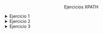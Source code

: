 <div align="center">

Ejercicios XPATH

</div>

<div align="justify">

<details>
    <summary>Ejercicio 1</summary>
    </br>

Dado el siguiente documento XML, escriba las expresiones XPath que devuelvan la respuesta
deseada.

    <?xml version="1.0" encoding="UTF-8"?>
    <ies>
        <nombre>IES Puerto de la Cruz – Telesforo Bravo</nombre>
        <web>
    https://www3.gobiernodecanarias.org/medusa/edublog/iespuertodelacruzte
    lesforobravo/</web>
        <ciclos>
            <ciclo id="ASIR">
                <nombre>Administración de Sistemas Informáticos en Red</nombre>
                <grado>Superior</grado>
                <decretoTitulo año="2009" />
            </ciclo>
            <ciclo id="DAM">
                <nombre>Desarrollo de Aplicaciones Multiplataforma</nombre>
                <grado>Superior</grado>
                <decretoTitulo año="2010" />
            </ciclo>
            <ciclo id="SMR">
                <nombre>Sistemas Microinformáticos y Redes</nombre>
                <grado>Medio</grado>
                <decretoTitulo año="2008" />
            </ciclo>
        </ciclos>
    </ies>

- Nombre del instituto: 

        <nombre> IES Puerto de la Cruz – Telesforo Bravo </nombre>  

Solución: 

        /ies/nombre

- Página web del Instituto:

        https://www3.gobiernodecanarias.org/medusa/edublog/

Solución: 

        /ies/web

- Nombre de los Ciclos Formativos:

        Administración de Sistemas Informáticos en Red Desarrollo de   Aplicaciones Web Sistemas
        Microinformáticos y Redes

Solución: 

        /ies/ciclo/ciclos/nombre

- Siglas por las que se conocen los Ciclos Formativos:

        id="ASIR" id="DAM" id="SMR"

Solución: 

    /ies/ciclos/ciclp/@id

- Años en los que se publicaron los decretos de título de los Ciclos Formativos:

        año="2009" año="2010" año="2008"

Solución:

    /ies/ciclos/ciclo/decretoTitulo/@año


- Ciclos Formativos de Grado Medio (se trata de obtener el elemento &lt;ciclo&gt; completo):

        <ciclo id="SMR"> <nombre>Sistemas Microinformáticos y Redes</nombre>
        <grado>Medio</grado> <decretoTitulo año="2008"/> </ciclo>

Solución:

        /ies/ciclos/ciclo[grado="Medio"]

- Nombre de los Ciclos Formativos de Grado Superior:

        <nombre>Administración de Sistemas Informáticos en Red</nombre> <nombre>Desarrollo de
        Aplicaciones Multiplataforma</nombre>

Solución:

        /ies/ciclos/ciclo[grado="Superior"]

- Nombre de los Ciclos Formativos anteriores a 2010: 

        Administración de Sistemas Informáticos en Red Sistemas Microinformáticos y Redes

Solución:

    /ies/ciclos/ciclo[decretoTitulo/@año<2010]

- Nombre de los Ciclos Formativos de 2008 o 2010:

        Desarrollo de Aplicaciones Multiplataforma Sistemas Microinformáticos y Redes

Solución: 

    /ies/ciclos/ciclo[decretoTitulo/@año=2010 or decretoTitulo/@año=2008]/nombre/text()


</details>
<details>
    <summary>Ejercicio 2</summary>
    </br>
    Dado el siguiente documento XML, escriba las expresiones XPath que devuelvan la respuesta
    deseada (mostrada en los cuadros)

    ?xml version="1.0" encoding="UTF-8"?>
    <ies>
        <modulos>
            <modulo id="0228">
                <nombre>Aplicaciones web</nombre>
                <curso>2</curso>
                <horasSemanales>4</horasSemanales>
                <ciclo>SMR</ciclo>
            </modulo>
            <modulo id="0372">
                <nombre>Gestión de bases de datos</nombre>
                <curso>1</curso>
                <horasSemanales>5</horasSemanales>
                <ciclo>ASIR</ciclo>
            </modulo>
            <modulo id="0373">
                <nombre>Lenguajes de marcas y sistemas de gestión de información</nombre>
                <curso>1</curso>
                <horasSemanales>3</horasSemanales>
                <ciclo>ASIR</ciclo>
                <ciclo>DAM</ciclo>
             </modulo>
            <modulo id="0376">
                <nombre>Implantación de aplicaciones web</nombre>
                <curso>2</curso>
                <horasSemanales>5</horasSemanales>
                <ciclo>ASIR</ciclo>
            </modulo>
        </modulos>
    </ies>

- Nombre de los módulos que se imparten en el Instituto:

        Aplicaciones web Gestión de bases de datos Lenguajes de marcas y sistemas de gestión de
        información Implantación de aplicaciones web

Solución:

    /ies/modulos/modulo/nombre/text()

- Nombre de los módulos del ciclo ASIR:

        Gestión de bases de datos
        Lenguajes de marcas y sistemas de gestión de información
        Implantación de aplicaciones web

Solución 1: 

        /ies/modulos/modulo[ciclo="ASIR"]/nombre/text()

Solución 2: 

        ??


- Nombre de los módulos que se imparten en el segundo curso de cualquier ciclo:

        Aplicaciones web
        Implantación de aplicaciones web

Solución 1: 

        /ies/modulos/modulo[curso=2]/nombre/text()


- Nombre de los módulos de menos de 5 horas semanales

        Aplicaciones web Lenguajes de marcas y sistemas de gestión de información

Solución:

        /ies/modulos/modulo[horasSemanales<5]/nombre/text()

- Nombre de los módulos que se imparten en el primer curso de ASIR:

        Gestión de bases de datos Lenguajes de marcas y sistemas de gestión de información

Solución: 

        /ies/modulos/modulo[curso=1 and ciclo="ASIR"]/nombre/text()

- Horas semanales de los módulos de más de 3 horas semanales:

        4 5 5

Solución: 

    /ies/modulos/modulo[horasSemanales>3]/horasSemanales/text()

</details>
<details>
    <summary> Ejercicio 3 </summary>
    </br>
    Dado el siguiente documento XML, escriba las expresiones XPath que devuelvan la respuesta
    deseada

    <?xml version="1.0" encoding="UTF-8"?>
    <ies>
        <nombre>IES Puerto de la Cruz – Telesforo Bravo</nombre>
            <web>
                https://www3.gobiernodecanarias.org/medusa/edublog/iespuertodelacruzte
                lesforobravo/
            </web>
            <ciclos>
                <ciclo id="ASIR">
                    <nombre>Administración de Sistemas Informáticos en Red</nombre>
                    <grado>Superior</grado>
                    <decretoTitulo año="2009" />
                </ciclo>
                <ciclo id="DAM">
                    <nombre>Desarrollo de Aplicaciones Multiplataforma</nombre>
                    <grado>Superior</grado>
                    <decretoTitulo año="2010" />
                </ciclo>
                <ciclo id="SMR">
                    <nombre>Sistemas Microinformáticos y Redes</nombre>
                    <grado>Medio</grado>
                    <decretoTitulo año="2008" />
                </ciclo>
            </ciclos>
            <modulos>
                <modulo id="0228">
                    <nombre>Aplicaciones web</nombre>
                    <curso>2</curso>
                    <horasSemanales>4</horasSemanales>
                    <ciclo>SMR</ciclo>
                </modulo>
                <modulo id="0372">
                    <nombre>Gestión de bases de datos</nombre>
                    <curso>1</curso>
                    <horasSemanales>5</horasSemanales>
                <ciclo>ASIR</ciclo>
                </modulo>
                <modulo id="0373">
                    <nombre>Lenguajes de marcas y sistemas de gestión de
                    información
                    </nombre>
                    <curso>1</curso>
                    <horasSemanales>3</horasSemanales>
                    <ciclo>ASIR</ciclo>
                    <ciclo>DAM</ciclo>
                </modulo>
                <modulo id="0376">
                <nombre>Implantación de aplicaciones web</nombre>
                <curso>2</curso>
                <horasSemanales>5</horasSemanales>
                <ciclo>ASIR</ciclo>
                </modulo>
        </modulos>
    </ies>

- Nombre de los módulos del ciclo "Sistemas Microinformáticos y Redes" (en la
expresión final no deben aparecer las siglas SMR):

        Aplicaciones web

Solución:

        /ies/modulos/modulo[ciclo=/ies/ciclos/ciclo[nombre="Sistemas Microinformáticos y Redes"]/@id]/nombre/text()

-  Nombre de los ciclos que incluyen el módulo "Lenguajes de marcas y sistemas
de gestión de información"

        Administración de Sistemas Informáticos en Red
        Desarrollo de Aplicaciones Web

Solución:

        /ies/ciclos/ciclo[@id=/ies/modulos/modulo[nombre="Lenguajes de marcas y sistemas de gestión de información"]/ciclo/text()]/nombre/text()

- Nombre de los módulos de ciclos de Grado Superior:

        Gestión de bases de datos
        Lenguajes de marcas y sistemas de gestión de información
        Implantación de aplicaciones web

Solución:

        /ies/modulos/modulo[ciclo=/ies/ciclos/ciclo[grado="Superior"]/@id]/nombre/text()

- Nombre de los módulos de ciclos cuyo título se aprobó en 2008:

        Aplicaciones web

Solución:

        /ies/modulos/modulo[ciclo=/ies/ciclos/ciclo[decretoTitulo/@año="2008"]/@id]/nombre/text()

- Grado de los ciclos con módulos de primer curso:

        Superior
        Superior

Solución:

        /ies/ciclos/ciclo[@id=/ies/modulos/modulo[curso="1"]/ciclo/text()]/grado/text()

</div>